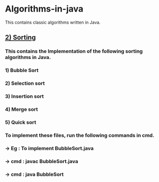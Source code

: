 # Algorithms-in-java
This contains classic algorithms written in Java.

## [2) Sorting](https://github.com/lokeshkarra/Algorithms-in-java/tree/e6b2953916f7ebc74956da641f393ee3c8f5596d/Sorting)

###            This contains the Implementation of the following sorting algorithms in Java.
            
###             1) Bubble Sort
###             2) Selection sort
###             3) Insertion sort
###             4) Merge sort
###             5) Quick sort
                        
###           To implement these files, run the following commands in cmd.
                        
###            -> Eg   : To implement BubbleSort.java
###            -> cmd  :  javac BubbleSort.java
###            -> cmd  :  java BubbleSort






